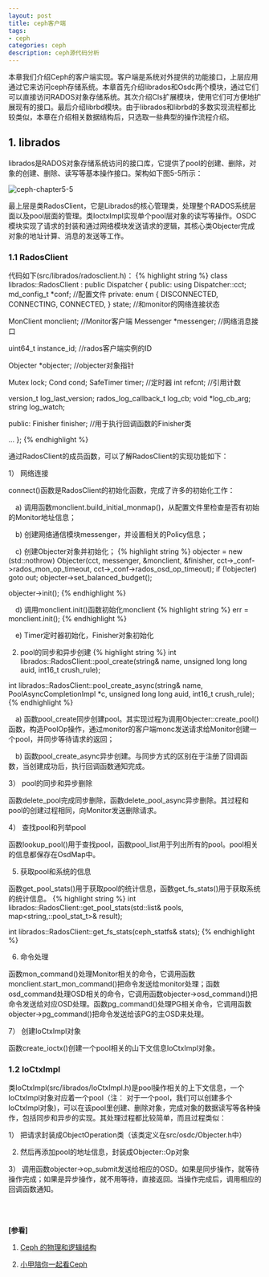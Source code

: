 ```yaml
---
layout: post
title: ceph客户端
tags:
- ceph
categories: ceph
description: ceph源代码分析
---
```



本章我们介绍Ceph的客户端实现。客户端是系统对外提供的功能接口，上层应用通过它来访问ceph存储系统。本章首先介绍librados和Osdc两个模块，通过它们可以直接访问RADOS对象存储系统。其次介绍Cls扩展模块，使用它们可方便地扩展现有的接口。最后介绍librbd模块。由于librados和librbd的多数实现流程都比较类似，本章在介绍相关数据结构后，只选取一些典型的操作流程介绍。

<!-- more -->

## 1. librados
librados是RADOS对象存储系统访问的接口库，它提供了pool的创建、删除，对象的创建、删除、读写等基本操作接口。架构如下图5-5所示：

![ceph-chapter5-5](https://ivanzz1001.github.io/records/assets/img/ceph/sca/ceph_chapter5_5.jpg)


最上层是类RadosClient，它是Librados的核心管理类，处理整个RADOS系统层面以及pool层面的管理。类IoctxImpl实现单个pool层对象的读写等操作。OSDC模块实现了请求的封装和通过网络模块发送请求的逻辑，其核心类Objecter完成对象的地址计算、消息的发送等工作。



### 1.1 RadosClient
代码如下(src/librados/radosclient.h)：
{% highlight string %}
class librados::RadosClient : public Dispatcher
{
public:
  using Dispatcher::cct;
  md_config_t *conf;                                     //配置文件
private:
  enum {
    DISCONNECTED,
    CONNECTING,
    CONNECTED,
  } state;                                              //和monitor的网络连接状态

  MonClient monclient;                                  //Monitor客户端
  Messenger *messenger;                                 //网络消息接口

  uint64_t instance_id;                                 //rados客户端实例的ID
  
  Objecter *objecter;                                   //objecter对象指针

  Mutex lock;
  Cond cond;
  SafeTimer timer;                                     //定时器
  int refcnt;                                          //引用计数

  version_t log_last_version;
  rados_log_callback_t log_cb;
  void *log_cb_arg;
  string log_watch;
  
public:
  Finisher finisher;                                  //用于执行回调函数的Finisher类
  
  ...
};
{% endhighlight %}

通过RadosClient的成员函数，可以了解RadosClient的实现功能如下：

1） 网络连接

connect()函数是RadosClient的初始化函数，完成了许多的初始化工作：

&emsp;a) 调用函数monclient.build_initial_monmap()，从配置文件里检查是否有初始的Monitor地址信息；

&emsp;b) 创建网络通信模块messenger，并设置相关的Policy信息；

&emsp;c) 创建Objecter对象并初始化；
{% highlight string %}
objecter = new (std::nothrow) Objecter(cct, messenger, &monclient,
		  &finisher,
		  cct->_conf->rados_mon_op_timeout,
		  cct->_conf->rados_osd_op_timeout);
if (!objecter)
	goto out;
objecter->set_balanced_budget();

objecter->init();
{% endhighlight %}

&emsp;d) 调用monclient.init()函数初始化monclient
{% highlight string %}
err = monclient.init();
{% endhighlight %}

&emsp;e) Timer定时器初始化，Finisher对象初始化


2) pool的同步和异步创建
{% highlight string %}
int librados::RadosClient::pool_create(string& name, unsigned long long auid,
				       int16_t crush_rule);

int librados::RadosClient::pool_create_async(string& name, PoolAsyncCompletionImpl *c,
					     unsigned long long auid,
					     int16_t crush_rule);
{% endhighlight %}

&emsp;a) 函数pool_create同步创建pool。其实现过程为调用Objecter::create_pool()函数，构造PoolOp操作，通过monitor的客户端monc发送请求给Monitor创建一个pool，并同步等待请求的返回；

&emsp;b) 函数pool_create_async异步创建。与同步方式的区别在于注册了回调函数，当创建成功后，执行回调函数通知完成。

3） pool的同步和异步删除

函数delete_pool完成同步删除，函数delete_pool_async异步删除。其过程和pool的创建过程相同，向Monitor发送删除请求。

4） 查找pool和列举pool

函数lookup_pool()用于查找pool，函数pool_list用于列出所有的pool。pool相关的信息都保存在OsdMap中。

5) 获取pool和系统的信息

函数get_pool_stats()用于获取pool的统计信息，函数get_fs_stats()用于获取系统的统计信息。
{% highlight string %}
int librados::RadosClient::get_pool_stats(std::list<string>& pools,
					  map<string,::pool_stat_t>& result);

int librados::RadosClient::get_fs_stats(ceph_statfs& stats);
{% endhighlight %}



6) 命令处理

函数mon_command()处理Monitor相关的命令，它调用函数monclient.start_mon_command()把命令发送给monitor处理；函数osd_command处理OSD相关的命令，它调用函数objecter->osd_command()把命令发送给对应OSD处理。函数pg_command()处理PG相关命令，它调用函数objecter->pg_command()把命令发送给该PG的主OSD来处理。

7） 创建IoCtxImpl对象

函数create_ioctx()创建一个pool相关的山下文信息IoCtxImpl对象。


### 1.2 IoCtxImpl
类IoCtxImpl(src/librados/IoCtxImpl.h)是pool操作相关的上下文信息，一个IoCtxImpl对象对应着一个pool（注： 对于一个pool，我们可以创建多个IoCtxImpl对象)，可以在该pool里创建、删除对象，完成对象的数据读写等各种操作，包括同步和异步的实现。其处理过程都比较简单，而且过程类似：

1） 把请求封装成ObjectOperation类（该类定义在src/osdc/Objecter.h中）

2) 然后再添加pool的地址信息，封装成Objecter::Op对象

3） 调用函数objecter->op_submit发送给相应的OSD。如果是同步操作，就等待操作完成；如果是异步操作，就不用等待，直接返回。当操作完成后，调用相应的回调函数通知。


<br />
<br />

**[参看]**

1. [Ceph 的物理和逻辑结构](https://www.cnblogs.com/sammyliu/p/4836014.html)

2. [小甲陪你一起看Ceph](https://cloud.tencent.com/developer/article/1428004)



<br />
<br />
<br />

